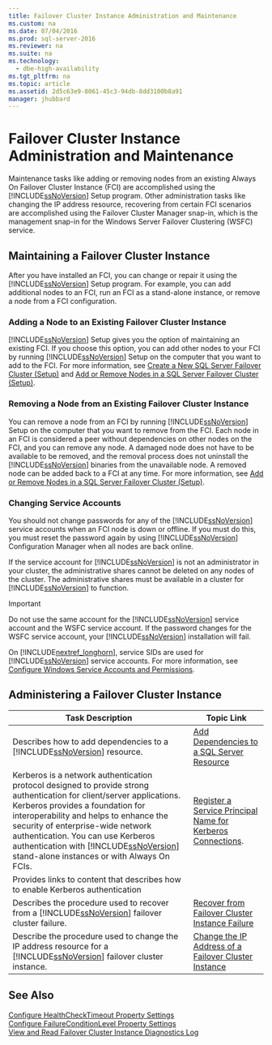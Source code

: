 ```yaml
---
title: Failover Cluster Instance Administration and Maintenance
ms.custom: na
ms.date: 07/04/2016
ms.prod: sql-server-2016
ms.reviewer: na
ms.suite: na
ms.technology: 
  - dbe-high-availability
ms.tgt_pltfrm: na
ms.topic: article
ms.assetid: 2d5c63e9-8061-45c3-94db-8dd3100b8a91
manager: jhubbard
---
```

# Failover Cluster Instance Administration and Maintenance
Maintenance tasks like adding or removing nodes from an existing Always On Failover Cluster Instance (FCI) are accomplished using the [!INCLUDE[ssNoVersion](../../Topics/TopicNameContainA/includes/ssNoVersion_md.md)] Setup program. Other administration tasks like changing the IP address resource, recovering from certain FCI scenarios are accomplished using the Failover Cluster Manager snap-in, which is the management snap-in for the Windows Server Failover Clustering (WSFC) service.  
  
## Maintaining a Failover Cluster Instance  
 After you have installed an FCI, you can change or repair it using the [!INCLUDE[ssNoVersion](../../Topics/TopicNameContainA/includes/ssNoVersion_md.md)] Setup program. For example, you can add additional nodes to an FCI, run an FCI as a stand-alone instance, or remove a node from a FCI configuration.  
  
### Adding a Node to an Existing Failover Cluster Instance  
 [!INCLUDE[ssNoVersion](../../Topics/TopicNameContainA/includes/ssNoVersion_md.md)] Setup gives you the option of maintaining an existing FCI. If you choose this option, you can add other nodes to your FCI by running [!INCLUDE[ssNoVersion](../../Topics/TopicNameContainA/includes/ssNoVersion_md.md)] Setup on the computer that you want to add to the FCI. For more information, see [Create a New SQL Server Failover Cluster (Setup)](../../Topics/TopicNameContainA/Create-a-New-SQL-Server-Failover-Cluster--Setup-.md) and [Add or Remove Nodes in a SQL Server Failover Cluster (Setup)](../../Topics/TopicNameContainA/Add-or-Remove-Nodes-in-a-SQL-Server-Failover-Cluster--Setup-.md).  
  
### Removing a Node from an Existing Failover Cluster Instance  
 You can remove a node from an FCI by running [!INCLUDE[ssNoVersion](../../Topics/TopicNameContainA/includes/ssNoVersion_md.md)] Setup on the computer that you want to remove from the FCI. Each node in an FCI is considered a peer without dependencies on other nodes on the FCI, and you can remove any node. A damaged node does not have to be available to be removed, and the removal process does not uninstall the [!INCLUDE[ssNoVersion](../../Topics/TopicNameContainA/includes/ssNoVersion_md.md)] binaries from the unavailable node. A removed node can be added back to a FCI at any time. For more information, see [Add or Remove Nodes in a SQL Server Failover Cluster (Setup)](../../Topics/TopicNameContainA/Add-or-Remove-Nodes-in-a-SQL-Server-Failover-Cluster--Setup-.md).  
  
### Changing Service Accounts  
 You should not change passwords for any of the [!INCLUDE[ssNoVersion](../../Topics/TopicNameContainA/includes/ssNoVersion_md.md)] service accounts when an FCI node is down or offline. If you must do this, you must reset the password again by using [!INCLUDE[ssNoVersion](../../Topics/TopicNameContainA/includes/ssNoVersion_md.md)] Configuration Manager when all nodes are back online.  
  
 If the service account for [!INCLUDE[ssNoVersion](../../Topics/TopicNameContainA/includes/ssNoVersion_md.md)] is not an administrator in your cluster, the administrative shares cannot be deleted on any nodes of the cluster. The administrative shares must be available in a cluster for [!INCLUDE[ssNoVersion](../../Topics/TopicNameContainA/includes/ssNoVersion_md.md)] to function.  
  
> [!IMPORTANT]  
>  Do not use the same account for the [!INCLUDE[ssNoVersion](../../Topics/TopicNameContainA/includes/ssNoVersion_md.md)] service account and the WSFC service account. If the password changes for the WSFC service account, your [!INCLUDE[ssNoVersion](../../Topics/TopicNameContainA/includes/ssNoVersion_md.md)] installation will fail.  
  
 On [!INCLUDE[nextref_longhorn](../../Topics/TopicNameContainA/includes/nextref_longhorn_md.md)], service SIDs are used for [!INCLUDE[ssNoVersion](../../Topics/TopicNameContainA/includes/ssNoVersion_md.md)] service accounts. For more information, see [Configure Windows Service Accounts and Permissions](../../Topics/TopicNameNotContainA/Configure-Windows-Service-Accounts-and-Permissions.md).  
  
## Administering a Failover Cluster Instance  
  
|Task Description|Topic Link|  
|----------------------|----------------|  
|Describes how to add dependencies to a [!INCLUDE[ssNoVersion](../../Topics/TopicNameContainA/includes/ssNoVersion_md.md)] resource.|[Add Dependencies to a SQL Server Resource](../../Topics/TopicNameContainA/Add-Dependencies-to-a-SQL-Server-Resource.md)|  
|Kerberos is a network authentication protocol designed to provide strong authentication for client/server applications. Kerberos provides a foundation for interoperability and helps to enhance the security of enterprise-wide network authentication. You can use Kerberos authentication with [!INCLUDE[ssNoVersion](../../Topics/TopicNameContainA/includes/ssNoVersion_md.md)] stand-alone instances or with Always On FCIs.|[Register a Service Principal Name for Kerberos Connections](../../Topics/TopicNameContainA/Register-a-Service-Principal-Name-for-Kerberos-Connections.md).|  
|Provides links to content that describes how to enable Kerberos authentication||  
|Describes the procedure used to recover from a [!INCLUDE[ssNoVersion](../../Topics/TopicNameContainA/includes/ssNoVersion_md.md)] failover cluster failure.|[Recover from Failover Cluster Instance Failure](../../Topics/TopicNameNotContainA/Recover-from-Failover-Cluster-Instance-Failure.md)|  
|Describe the procedure used to change the IP address resource for a [!INCLUDE[ssNoVersion](../../Topics/TopicNameContainA/includes/ssNoVersion_md.md)] failover cluster instance.|[Change the IP Address of a Failover Cluster Instance](../../Topics/TopicNameContainA/Change-the-IP-Address-of-a-Failover-Cluster-Instance.md)|  
  
## See Also  
 [Configure HealthCheckTimeout Property Settings](../../Topics/TopicNameNotContainA/Configure-HealthCheckTimeout-Property-Settings.md)   
 [Configure FailureConditionLevel Property Settings](../../Topics/TopicNameNotContainA/Configure-FailureConditionLevel-Property-Settings.md)   
 [View and Read Failover Cluster Instance Diagnostics Log](../../Topics/TopicNameNotContainA/View-and-Read-Failover-Cluster-Instance-Diagnostics-Log.md)